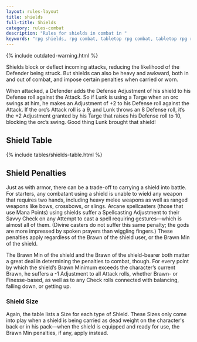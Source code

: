 ```yaml
---
layout: rules-layout
title: shields
full-title: Shields
category: rules-combat
description: "Rules for shields in combat in "
keywords: "rpg shields, rpg combat, tabletop rpg combat, tabletop rpg rules, "
---
```


{% include outdated-warning.html %}

Shields block or deflect incoming attacks, reducing the likelihood of the Defender being struck. But shields can also be heavy and awkward, both in and out of combat, and impose certain penalties when carried or worn.

When attacked, a Defender adds the Defense Adjustment of his shield to his Defense roll against the Attack. So if Lunk is using a Targe when an orc swings at him, he makes an Adjustment of +2 to his Defense roll against the Attack. If the orc’s Attack roll is a 9, and Lunk throws an 8 Defense roll, it’s the +2 Adjustment granted by his Targe that raises his Defense roll to 10, blocking the orc’s swing. Good thing Lunk brought that shield!

## Shield Table
{% include tables/shields-table.html %}

## Shield Penalties
Just as with armor, there can be a trade-off to carrying a shield into battle. For starters, any combatant using a shield is unable to wield any weapon that requires two hands, including heavy melee weapons as well as ranged weapons like bows, crossbows, or slings. Arcane spellcasters (those that use Mana Points) using shields suffer a Spellcasting Adjustment to their Savvy Check on any Attempt to cast a spell requiring gestures—which is almost all of them. (Divine casters do not suffer this same penalty; the gods are more impressed by spoken prayers than wiggling fingers.) These penalties apply regardless of the Brawn of the shield user, or the Brawn Min of the shield.

The Brawn Min of the shield and the Brawn of the shield-bearer both matter a great deal in determining the penalties to combat, though. For every point by which the shield’s Brawn Minimum exceeds the character’s current Brawn, he suffers a -1 Adjustment to all Attack rolls, whether Brawn- or Finesse-based, as well as to any Check rolls connected with balancing, falling down, or getting up.

### Shield Size
Again, the table lists a Size for each type of Shield. These Sizes only come into play when a shield is being carried as dead weight on the character's back or in his pack&mdash;when the shield is equipped and ready for use, the Brawn Min penalties, if any, apply instead.

